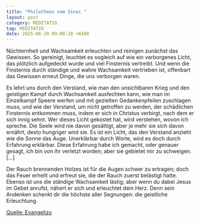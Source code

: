 ```yaml
---
title: "Philotheos vom Sinai "
layout: post
category: MEDITATIO
tag: MEDITATIO
date: 2025-06-20 09:00:28 +0100
---
```

Nüchternheit und Wachsamkeit erleuchten und reinigen zunächst das Gewissen. So gereinigt, leuchtet es sogleich auf wie ein verborgenes Licht, das plötzlich aufgedeckt wurde und viel Finsternis vertreibt. Und wenn die Finsternis durch ständige und wahre Wachsamkeit vertrieben ist, offenbart das Gewissen erneut Dinge, die uns verborgen waren.<!--more-->
 
Es lehrt uns durch den Verstand, wie man den unsichtbaren Krieg und den geistigen Kampf durch Wachsamkeit ausfechten kann, wie man im Einzelkampf Speere werfen und mit gezielten Gedankenpfeilen zuschlagen muss, und wie der Verstand, um nicht getroffen zu werden, der schädlichen Finsternis entkommen muss, indem er sich in Christus verbirgt, nach dem er sich innig sehnt. Wer dieses Licht gekostet hat, wird verstehen, wovon ich spreche. Die Seele wird nie davon gesättigt, aber je mehr sie sich davon ernährt, desto hungriger wird sie. Es ist ein Licht, das den Verstand anzieht wie die Sonne das Auge. Unerklärbar durch Worte, wird es doch durch Erfahrung erklärbar. Diese Erfahrung habe ich gemacht, oder genauer gesagt, ich bin von ihr verletzt worden; aber sie gebietet mir zu schweigen. […]
 
Der Rauch brennenden Holzes ist für die Augen schwer zu ertragen; doch das Feuer erhellt und erfreut sie, die der Rauch zuerst belästigt hatte. Ebenso ist uns die ständige Wachsamkeit  lästig; aber wenn du dabei Jesus im Gebet anrufst, nähert er sich und erleuchtet dein Herz. Denn sein Andenken schenkt dir die höchste aller Segnungen: die geistliche Erleuchtung.


[Quelle: Evangelizo](https://evangeliumtagfuertag.org/DE/gospel)